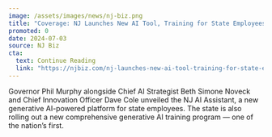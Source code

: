 ```yaml
---
image: /assets/images/news/nj-biz.png
title: "Coverage: NJ Launches New AI Tool, Training for State Employees"
promoted: 0
date: 2024-07-03
source: NJ Biz
cta:
  text: Continue Reading
  link: "https://njbiz.com/nj-launches-new-ai-tool-training-for-state-employees/"
---
```


Governor Phil Murphy alongside Chief AI Strategist Beth Simone Noveck and Chief Innovation Officer Dave Cole unveiled the NJ AI Assistant, a new generative AI-powered platform for state employees. The state is also rolling out a new comprehensive generative AI training program — one of the nation’s first.
